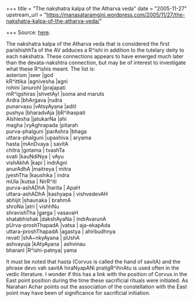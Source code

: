 +++
title = "The nakshatra kalpa of the Atharva veda"
date = "2005-11-27"
upstream_url = "https://manasataramgini.wordpress.com/2005/11/27/the-nakshatra-kalpa-of-the-atharva-veda/"

+++
Source: [here](https://manasataramgini.wordpress.com/2005/11/27/the-nakshatra-kalpa-of-the-atharva-veda/).

The nakshatra kalpa of the Atharva veda that is considered the first parishishhTa of the AV adduces a R^ishi in addition to the tutelary deity to each nakshatra. These connections appears to have emerged much later than the devata-nakshtra connection, but may be of interest to investigate what these R^ishis meant. The list is:  
asterism \|seer \|god  
kR^ittika \|agnivesha \|agni  
rohini \|anurohI \|prajapati  
mR^igshiras \|shvetAyI \|soma and maruts  
Ardra \|bhArgava \|rudra  
punarvasu \|vAtsyAyana \|aditI  
pushya \|bharadvAja \|bR^ihaspati  
Alshlesha \|jatukarNa \|ahi  
magha \|vyAghrapada \|pitarah  
purva-phalguni \|parAshra \|bhaga  
uttara-phalguni \|upashiva \| aryama  
hasta \|mAnDvaya \| savitA  
chitra \|gotama \| tvashTa  
svati \|kauNdiNya \| vAyu  
vishAkhA \|kapi \| indrAgni  
anurAdhA \|maitreya \| mitra  
jyeshTha \|kaushika \| indra  
mUla \|kutsa \| NirR^iti  
purva-ashADhA \|harita \| ApaH  
uttara-ashADhA \|kashyapa \| vishvedevAH  
abhijit \|shaunaka \| brahmA  
shroNa \|atri \| vishhNu  
shravishTha \|garga \| vasavaH  
shatabhishak \|dakshAyaNa \| indrAvarunA  
pUrva-proshThapadA \|vatsa \| aja-ekapAda  
uttara-proshThapadA \|agastya \| ahirbudhnya  
revatI \|shA\~nkyAyana \| pUshA  
ashvayuja \|kAtyAyana \| ashvinau  
bharanI \|R^ishi-patnya\| yama

It must be noted that hasta (Corvus is called the hand of savitA) and the phrase devo vah savitA hiraNyapANi pratigR^ihnAtu is used often in the vedic literature. I wonder if this has a link with the position of Corvus in the East point position during the time these sacrificial rituals were initiated. As Narahari Achar points out the association of the constellation with the East point may have been of significance for sacrificial initiation.

